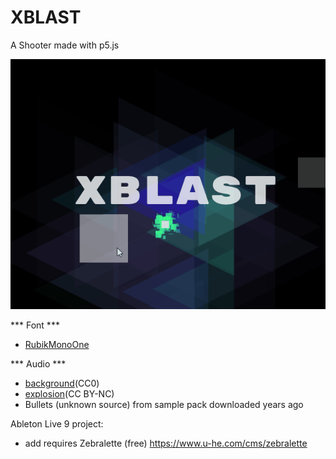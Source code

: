 # XBLAST

A Shooter made with p5.js

![gif](https://raw.githubusercontent.com/chipset1/xblast/master/xblast.gif)

*** Font ***
- [RubikMonoOne](https://fonts.google.com/specimen/Rubik+Mono+One)

*** Audio ***
- [background](http://freesound.org/people/bwav/sounds/68631/)(CC0)
- [explosion](http://freesound.org/people/fridobeck/sounds/191691/)(CC BY-NC)
- Bullets (unknown source) from sample pack downloaded years ago

Ableton Live 9 project:
- add
requires Zebralette (free)
https://www.u-he.com/cms/zebralette
